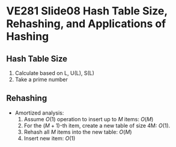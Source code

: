 # VE281 Slide08 Hash Table Size, Rehashing, and Applications of Hashing

## Hash Table Size

1. Calculate based on L, U(L), S(L)
2. Take a prime number

## Rehashing

* Amortized analysis:
  1. Assume $O(1)$ operation to insert up to $M$ items: $O(M)$
  2. For the $(M+1)$-th item, create a new table of size 4M: $O(1)$.
  3. Rehash all $M$ items into the new table: $O(M)$
  4. Insert new item: $O(1)$